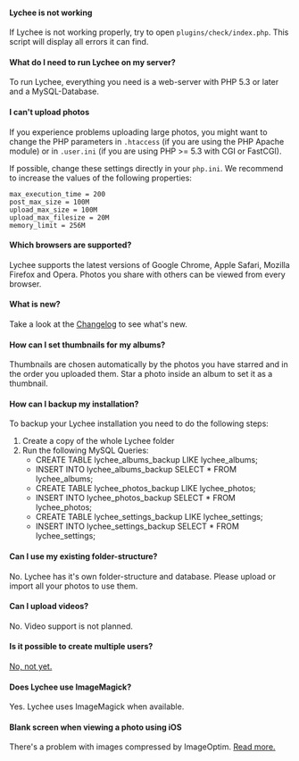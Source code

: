 #### Lychee is not working
If Lychee is not working properly, try to open `plugins/check/index.php`. This script will display all errors it can find.

#### What do I need to run Lychee on my server?
To run Lychee, everything you need is a web-server with PHP 5.3 or later and a MySQL-Database.

#### I can't upload photos
If you experience problems uploading large photos, you might want to change the PHP parameters in `.htaccess` (if you are using the PHP Apache module) or in `.user.ini` (if you are using PHP >= 5.3 with CGI or FastCGI).

If possible, change these settings directly in your `php.ini`. We recommend to increase the values of the following properties:

	max_execution_time = 200
	post_max_size = 100M
	upload_max_size = 100M
	upload_max_filesize = 20M
	memory_limit = 256M

#### Which browsers are supported?
Lychee supports the latest versions of Google Chrome, Apple Safari, Mozilla Firefox and Opera. Photos you share with others can be viewed from every browser.

#### What is new?
Take a look at the [Changelog](Changelog.md) to see what's new.

#### How can I set thumbnails for my albums?
Thumbnails are chosen automatically by the photos you have starred and in the order you uploaded them. Star a photo inside an album to set it as a thumbnail.

#### How can I backup my installation?
To backup your Lychee installation you need to do the following steps:

1. Create a copy of the whole Lychee folder  
2. Run the following MySQL Queries:  
	- CREATE TABLE lychee_albums_backup LIKE lychee_albums;
	- INSERT INTO lychee_albums_backup SELECT * FROM lychee_albums;
	- CREATE TABLE lychee_photos_backup LIKE lychee_photos;
	- INSERT INTO lychee_photos_backup SELECT * FROM lychee_photos;
	- CREATE TABLE lychee_settings_backup LIKE lychee_settings;
	- INSERT INTO lychee_settings_backup SELECT * FROM lychee_settings;
	
#### Can I use my existing folder-structure?
No. Lychee has it's own folder-structure and database. Please upload or import all your photos to use them.

#### Can I upload videos?
No. Video support is not planned.

#### Is it possible to create multiple users?
[No, not yet.](https://github.com/electerious/Lychee/issues/132)

#### Does Lychee use ImageMagick?
Yes. Lychee uses ImageMagick when available.

#### Blank screen when viewing a photo using iOS
There's a problem with images compressed by ImageOptim. [Read more.](https://github.com/electerious/Lychee/issues/175#issuecomment-47403992)

